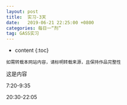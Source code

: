 ```yaml
---
layout: post
title:  实习-3天
date:   2019-06-21 22:25:00 +0800
categories: 每日一“剂”
tag: GASS实习
---
```


* content
{:toc}


`如需转载本网站内容，请标明转载来源，且保持作品完整性`

这是内容

7:20-9:35

20:30-22:05
